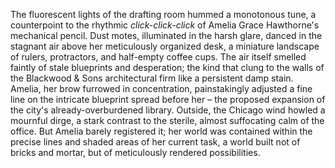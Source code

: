 The fluorescent lights of the drafting room hummed a monotonous tune, a counterpoint to the rhythmic *click-click-click* of Amelia Grace Hawthorne's mechanical pencil.  Dust motes, illuminated in the harsh glare, danced in the stagnant air above her meticulously organized desk, a miniature landscape of rulers, protractors, and half-empty coffee cups.  The air itself smelled faintly of stale blueprints and desperation; the kind that clung to the walls of the Blackwood & Sons architectural firm like a persistent damp stain. Amelia, her brow furrowed in concentration, painstakingly adjusted a fine line on the intricate blueprint spread before her – the proposed expansion of the city's already-overburdened library.  Outside, the Chicago wind howled a mournful dirge, a stark contrast to the sterile, almost suffocating calm of the office.  But Amelia barely registered it; her world was contained within the precise lines and shaded areas of her current task, a world built not of bricks and mortar, but of meticulously rendered possibilities.
